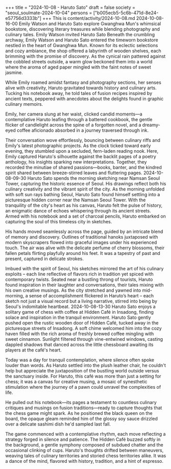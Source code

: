 +++
title = "2024-10-08 - Haruto Sato"
draft = false
society = "seoul_soulmate-2024-10-04"
persons = ["b005ecb5-5c6b-471d-8e24-e57756d3333b"]
+++
This is content/activity/2024-10-08.md
2024-10-08-16-00
Emily Watson and Haruto Sato explore Gwanghwa Mun's whimsical bookstore, discovering literary treasures while blending photography and culinary tales.
Emily Watson invited Haruto Sato
Beneath the crumbling archway, Emily Watson and Haruto Sato entered the timeworn bookstore nestled in the heart of Gwanghwa Mun. Known for its eclectic selections and cozy ambiance, the shop offered a labyrinth of wooden shelves, each brimming with the promise of discovery. As the cynical rain pattered against the cobbled streets outside, a warm glow beckoned them into a world where the aroma of aged paper mingled with the faint notes of sweet jasmine. 

While Emily roamed amidst fantasy and photography sections, her senses alive with creativity, Haruto gravitated towards history and culinary arts. Tucking his notebook away, he told tales of fusion recipes inspired by ancient texts, peppered with anecdotes about the delights found in graphic culinary memoirs.

Emily, her camera slung at her waist, clicked candid moments—a contemplative Haruto leafing through a battered cookbook, the gentle flicker of candlelight across the spine of a forgotten novel, and a dreamy-eyed coffee aficionado absorbed in a journey traversed through ink.

Their conversation wove effortlessly, bouncing between culinary riffs and Emily's latest photographic projects. As the clock ticked toward early evening, they stumbled upon a secluded, fern-laden reading nook. Here, Emily captured Haruto's silhouette against the backlit pages of a poetry anthology, his insights sparking new interpretations. Together, they recorded the minutiae of shared passions—books, banter, and the kindred spirit shared between breeze-stirred leaves and fluttering pages.
2024-10-08-09-30
Haruto Sato spends the morning sketching near Namsan Seoul Tower, capturing the historic essence of Seoul. His drawings reflect both his culinary creativity and the vibrant spirit of the city.
As the morning unfolded with soft sun rays bathing Seoul, Haruto Sato found himself settling into a picturesque hidden corner near the Namsan Seoul Tower. With the tranquility of the city's heart as his canvas, Haruto felt the pulse of history, an enigmatic dance of echoes whispering through its ancient streets. Armed with his notebook and a set of charcoal pencils, Haruto embarked on capturing the soul of this timeless city in sketches.

His hands moved seamlessly across the page, guided by an intricate blend of memory and discovery. Outlines of traditional hanoks juxtaposed with modern skyscrapers flowed into graceful images under his experienced touch. The air was alive with the delicate perfume of cherry blossoms, their fallen petals flirting playfully around his feet. It was a tapestry of past and present, captured in delicate strokes.

Imbued with the spirit of Seoul, his sketches mirrored the art of his culinary exploits – each line reflective of flavors rich in tradition yet spiced with contemporary twists. Seated near a bustling throng of tourists, Haruto found inspiration in their laughter and conversations, their tales mixing with his own creative musings. As the city stretched and yawned into mid-morning, a sense of accomplishment flickered in Haruto’s heart – each sketch not just a visual record but a living narrative, stirred into being by Seoul's indomitable heartbeat.
2024-10-08-13-30
Haruto Sato enjoys a solitary game of chess with coffee at Hidden Café in Insadong, finding solace and inspiration in the tranquil environment.
Haruto Sato gently pushed open the rustic wooden door of Hidden Café, tucked away in the picturesque streets of Insadong. A soft chime welcomed him into the cozy haven filled with the rich aroma of freshly brewed coffee mingling with sweet cinnamon. Sunlight filtered through vine-entwined windows, casting dappled shadows that danced across the little chessboard awaiting its players at the café's heart.

Today was a day for tranquil contemplation, where silence often spoke louder than words. As Haruto settled into the plush leather chair, he couldn't help but appreciate the juxtaposition of the bustling world outside versus the sanctuary inside. For Haruto, this café was more than just a setting for chess; it was a canvas for creative musing, a mosaic of synesthetic stimulation where the journey of a pawn could unravel the complexities of life.

He pulled out his notebook—its pages a testament to countless culinary critiques and musings on fusion traditions—ready to capture thoughts that the chess game might spark. As he positioned the black queen on the board, the opaque gleam reminded him of the glossy soy sauce drizzled over a delicate sashimi dish he'd sampled last fall.

The game commenced with a contemplative rhythm, each move reflecting a strategy forged in silence and patience. The Hidden Café buzzed softly in the background, a gentle symphony composed of subdued chatter and the occasional clinking of cups. Haruto's thoughts drifted between maneuvers, weaving tales of culinary territories and storied chess territories alike. It was a dance of the mind, flavored with history, tradition, and a hint of espresso.
